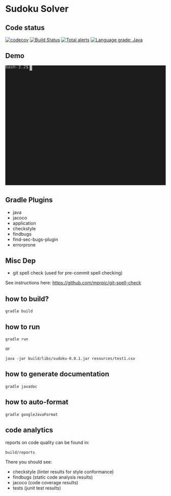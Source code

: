 # Sudoku Solver 

## Code status
[![codecov](https://codecov.io/gh/farzonl/sudoku/branch/master/graph/badge.svg)](https://codecov.io/gh/farzonl/sudoku)
[![Build Status](https://travis-ci.com/farzonl/sudoku.svg?branch=master)](https://travis-ci.com/farzonl/sudoku)
[![Total alerts](https://img.shields.io/lgtm/alerts/g/farzonl/sudoku.svg?logo=lgtm&logoWidth=18)](https://lgtm.com/projects/g/farzonl/sudoku/alerts/)
[![Language grade: Java](https://img.shields.io/lgtm/grade/java/g/farzonl/sudoku.svg?logo=lgtm&logoWidth=18)](https://lgtm.com/projects/g/farzonl/sudoku/context:java)

## Demo
![](https://raw.githubusercontent.com/farzonl/sudoku/master/demo.svg?sanitize=true)

## Gradle Plugins
- java
- jacoco
- application
- checkstyle
- findbugs
- find-sec-bugs-plugin
- errorprone

## Misc Dep
- git spell check (used for pre-commit spell checking)

See instructions here: https://github.com/mprpic/git-spell-check

## how to build?
```
gradle build
```

## how to run
```
gradle run
```
or
```
java -jar build/libs/sudoku-0.0.1.jar resources/test1.csv 
```

## how to generate documentation
```
gradle javadoc
```
## how to auto-format
```
gradle googleJavaFormat
```

## code analytics
reports on code quality can be found in:
```
build/reports
```
There you should see:
- checkstyle (linter results for style conformance)
- findbugs (static code analysis results)
- jacoco (code coverage results)
- tests (junit test results)